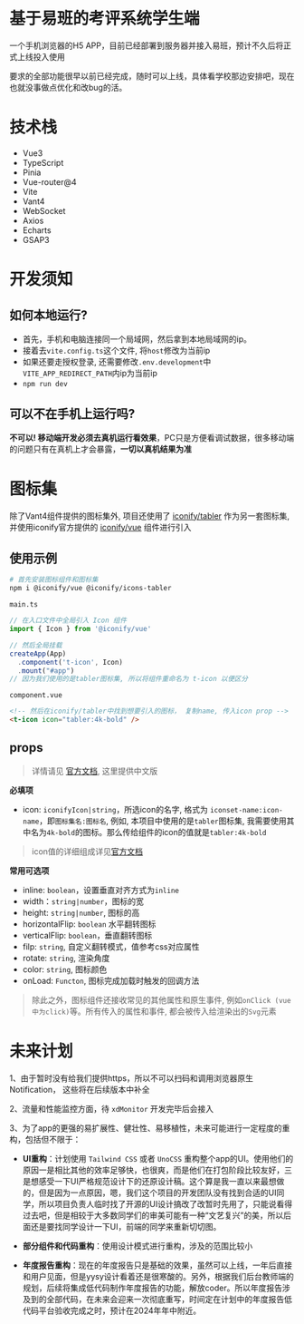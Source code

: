 # 基于易班的考评系统学生端
一个手机浏览器的H5 APP，目前已经部署到服务器并接入易班，预计不久后将正式上线投入使用

要求的全部功能很早以前已经完成，随时可以上线，具体看学校那边安排吧，现在也就没事做点优化和改bug的活。


# 技术栈
- Vue3
- TypeScript
- Pinia
- Vue-router@4
- Vite
- Vant4
- WebSocket
- Axios
- Echarts
- GSAP3

# 开发须知

## 如何本地运行?
- 首先，手机和电脑连接同一个局域网，然后拿到本地局域网的ip。
- 接着去`vite.config.ts`这个文件, 将`host`修改为当前ip
- 如果还要走授权登录, 还需要修改`.env.development`中`VITE_APP_REDIRECT_PATH`内ip为当前ip
- `npm run dev`

## 可以不在手机上运行吗?
**不可以! 移动端开发必须去真机运行看效果**，PC只是方便看调试数据，很多移动端的问题只有在真机上才会暴露，**一切以真机结果为准**


# 图标集

除了Vant4组件提供的图标集外, 项目还使用了 [iconify/tabler](https://icon-sets.iconify.design/tabler/?category=General) 作为另一套图标集, 并使用iconify官方提供的 [iconify/vue](https://iconify.design/docs/icon-components/vue/) 组件进行引入

## 使用示例


```bash
# 首先安装图标组件和图标集
npm i @iconify/vue @iconify/icons-tabler
```

`main.ts`
```ts
// 在入口文件中全局引入 Icon 组件
import { Icon } from '@iconify/vue'

// 然后全局挂载
createApp(App)
  .component('t-icon', Icon)
  .mount("#app")
// 因为我们使用的是tabler图标集, 所以将组件重命名为 t-icon 以便区分
```

`component.vue`
```html
<!-- 然后在iconify/tabler中找到想要引入的图标， 复制name, 传入icon prop -->
<t-icon icon="tabler:4k-bold" />
```

## props
> 详情请见 [官方文档](https://iconify.design/docs/icon-components/vue/#properties), 这里提供中文版

**必填项**
- icon: `iconifyIcon|string`，所选icon的名字, 格式为 `iconset-name:icon-name`，即`图标集名:图标名`, 例如, 本项目中使用的是`tabler`图标集, 我需要使用其中名为`4k-bold`的图标。那么传给组件的icon的值就是`tabler:4k-bold`

> icon值的详细组成详见[官方文档](https://iconify.design/docs/icon-components/vue/#properties)

**常用可选项**
- inline: `boolean`，设置垂直对齐方式为`inline`
- width：`string|number`，图标的宽
- height: `string|number`, 图标的高
- horizontalFlip: `boolean` 水平翻转图标
- verticalFlip: `boolean`，垂直翻转图标
- filp: `string`, 自定义翻转模式，值参考css对应属性
- rotate: `string`, 渲染角度
- color: `string`, 图标颜色
- onLoad: `Functon`, 图标完成加载时触发的回调方法

> 除此之外，图标组件还接收常见的其他属性和原生事件, 例如`onClick (vue中为click)`等。所有传入的属性和事件, 都会被传入给渲染出的`Svg`元素


# 未来计划
1、由于暂时没有给我们提供https，所以不可以扫码和调用浏览器原生Notification， 这些将在后续版本中补全

2、流量和性能监控方面，待 `xdMonitor` 开发完毕后会接入

3、为了app的更强的易扩展性、健壮性、易移植性，未来可能进行一定程度的重构，包括但不限于： 
- **UI重构**：计划使用 `Tailwind CSS` 或者 `UnoCSS` 重构整个app的UI。使用他们的原因一是相比其他的效率足够快，也很爽，而是他们在打包阶段比较友好，三是想感受一下UI严格规范设计下的还原设计稿。这个算是我一直以来最想做的，但是因为一点原因，嗯，我们这个项目的开发团队没有找到合适的UI同学，所以项目负责人临时找了开源的UI设计搞改了改暂时先用了，只能说看得过去吧，但是相较于大多数同学们的审美可能有一种“文艺复兴”的美，所以后面还是要找同学设计一下UI，前端的同学来重新切切图。

- **部分组件和代码重构**：使用设计模式进行重构，涉及的范围比较小

- **年度报告重构**：现在的年度报告只是基础的效果，虽然可以上线，一年后直接和用户见面，但是yysy设计看着还是很寒酸的。另外，根据我们后台教师端的规划，后续将集成低代码制作年度报告的功能，解放coder。所以年度报告涉及到的全部代码，在未来会迎来一次彻底重写，时间定在计划中的年度报告低代码平台验收完成之时，预计在2024年年中附近。